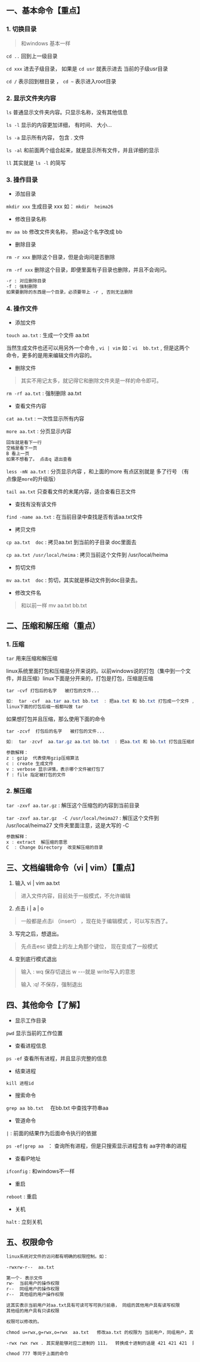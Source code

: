 ## 一、基本命令【重点】

### 1. 切换目录

> 和windows 基本一样

`cd ..`  回到上一级目录

`cd xxx`  进去子级目录， 如果是 `cd usr` 就表示进去 当前的子级usr目录 

`cd /` 表示回到根目录  ， `cd ~` 表示进入root目录

### 2. 显示文件夹内容

`ls`  普通显示文件夹内容。只显示名称，没有其他信息

`ls -l`  显示的内容更加详细， 有时间、 大小...

`ls -a` 显示所有内容， 包含 . 文件

`ls -al` 和前面两个组合起来，就是显示所有文件，并且详细的显示

`ll`  其实就是 `ls -l` 的简写

### 3. 操作目录

* 添加目录

`mkdir xxx`  生成目录 xxx  如： `mkdir  heima26`

* 修改目录名称

`mv aa bb` 修改文件夹名称， 把aa这个名字改成 bb

* 删除目录

`rm -r xxx` 删除这个目录，但是会询问是否删除

`rm -rf xxx` 删除这个目录，即便里面有子目录也删除，并且不会询问。

~~~xml
-r : 对应删除目录
-f : 强制删除
如果要删除的东西是一个目录，必须要带上 -r , 否则无法删除
~~~

### 4. 操作文件

* 添加文件

`touch aa.txt`  : 生成一个文件 aa.txt

当然生成文件也还可以用另外一个命令 , `vi | vim`     如：`vi  bb.txt` , 但是这两个命令，更多的是用来编辑文件内容的。 

* 删除文件

> 其实不用记太多，就记得它和删除文件夹是一样的命令即可。

`rm -rf aa.txt` :  强制删除 aa.txt

* 查看文件内容

`cat aa.txt` : 一次性显示所有内容

`more aa.txt` : 分页显示内容

~~~java
回车就是看下一行
空格是看下一页
B 看上一页
如果不想看了。 点击q 退出查看
~~~

`less -mN aa.txt` : 分页显示内容  ，和上面的more 有点区别就是 多了行号 （有点像是`more`的升级版）

`tail aa.txt`  只查看文件的末尾内容，适合查看日志文件

* 查找有没有该文件

`find -name aa.txt` : 在当前目录中查找是否有该aa.txt文件

* 拷贝文件

`cp aa.txt  doc` : 拷贝aa.txt 到当前的子目录 doc里面去

`cp aa.txt /usr/local/heima` : 拷贝当前这个文件到 /usr/local/heima

* 剪切文件

`mv aa.txt  doc` : 剪切，其实就是移动文件到doc目录去。

* 修改文件名

> 和以前一样  mv aa.txt bb.txt

## 二、压缩和解压缩（重点）

### 1. 压缩

`tar` 用来压缩和解压缩

linux系统里面打包和压缩是分开来说的。以前windows说的打包（集中到一个文件，并且压缩）linux下面是分开来的，打包是打包，压缩是压缩

`tar -cvf 打包后的名字   被打包的文件...`  

~~~java
如:  tar -cvf  aa.tar aa.txt bb.txt  : 把aa.txt 和 bb.txt 打包成一个文件 , 文件名叫做 aa.tar
linux下面的打包后缀一般都叫做 tar 
~~~

如果想打包并且压缩，那么使用下面的命令

`tar -zcvf  打包后的名字   被打包的文件... ` 

~~~java
如:  tar -zcvf  aa.tar.gz aa.txt bb.txt  : 把aa.txt 和 bb.txt 打包且压缩成一个文件 ，文件名字叫做aa.tar.gz 。  以后看到文件的后缀是.tar.gz 就知道这个文件一般是给linux系统使用的压缩文件。
~~~

~~~xml
参数解释：
z : gzip  代表使用gzip压缩算法
c : create 生成文件
v : verbose 显示详情，表示哪个文件被打包了
f : file 指定被打包的文件
~~~

### 2. 解压缩

`tar -zxvf aa.tar.gz` : 解压这个压缩包的内容到当前目录

`tar -zxvf aa.tar.gz  -C /usr/local/heima27` : 解压这个文件到 /usr/local/heima27  文件夹里面注意，这是大写的 -C

~~~java
参数解释：
x : extract  解压缩的意思
C  : Change Directory  改变解压缩的目录
~~~



## 三、文档编辑命令（vi | vim）【重点】

1. 输入 vi | vim  aa.txt

> 进入文件内容，目前处于一般模式，不允许编辑

2. 点击 i  | a  | o

> 一般都是点击i （insert） ，现在处于编辑模式 ，可以写东西了。

3. 写完之后，想退出。

> 先点击esc 键盘上的左上角那个键位， 现在变成了一般模式

4. 变到底行模式退出

> 输入 : wq    保存切退出   w ---就是 write写入的意思
>
> 输入  :q!   不保存，强制退出 



## 四、其他命令【了解】

* 显示工作目录

`pwd`    显示当前的工作位置

* 查看进程信息

`ps -ef`  查看所有进程，并且显示完整的信息

* 结束进程

`kill 进程id`  

* 搜索命令

`grep aa bb.txt  `  在bb.txt 中查找字符串aa

* 管道命令

`|`  : 前面的结果作为后面命令执行的依据

`ps -ef|grep aa `  ： 查询所有进程，但是只搜索显示进程含有 aa字符串的进程

* 查看IP地址

`ifconfig`  : 和windows不一样

* 重启

`reboot` : 重启

* 关机

`halt` : 立刻关机

## 五、权限命令

~~~xml
linux系统对文件的访问都有明确的权限控制。如：

-rwxrw-r--  aa.txt   

第一个- 表示文件
rw-  当前用户的操作权限
r--  同组用户的操作权限
r--  其他组的用户操作权限

这其实表示当前用户对aa.txt具有可读可写可执行前悬， 同组的其他用户具有读写权限
其他组的用户具有只读权限

权限可以修改的。

chmod u=rwx,g=rwx,o=rwx  aa.txt   修改aa.txt 的权限为 当前用户，同组用户，其他组用户 ，都具有可读可写可执行权限。 chmod 其实是 change mode 的缩写

-rwx rwx rwx . 其实是能够对应二进制的 111，  转换成十进制的话是 421 421 421  刚好是777

chmod 777 等同于上面的命令
~~~





















